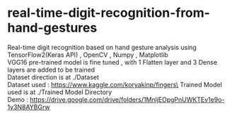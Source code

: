 # real-time-digit-recognition-from-hand-gestures
Real-time digit recognition based on hand gesture analysis using TensorFlow2(Keras API) , OpenCV , Numpy , Matplotlib\
VGG16 pre-trained model is fine tuned , with 1 Flatten layer and 3 Dense layers are added to be trained\
Dataset direction is at ./Dataset\
Dataset used : https://www.kaggle.com/koryakinp/fingers\
Trained Model used is at ./Trained Model Directory\
Demo : https://drive.google.com/drive/folders/1MnljEOpgPnUWKTEv1e9o-1y3N8AYBGrw
